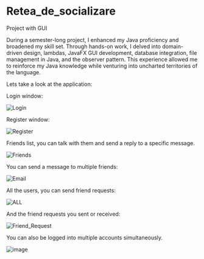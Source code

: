 # Retea_de_socializare

Project with GUI

During a semester-long project, I enhanced my Java proficiency and broadened my skill set. Through hands-on work, I delved into domain-driven design, lambdas, JavaFX GUI development, database integration, file management in Java, and the observer pattern. This experience allowed me to reinforce my Java knowledge while venturing into uncharted territories of the language.

Lets take a look at the application:

Login window:


![Login](https://github.com/Codrut112/Social_Network/assets/118080484/4f893889-b87d-43a3-b01a-0705325b97f6)


Register window: 

![Register](https://github.com/Codrut112/Social_Network/assets/118080484/1f25d941-6075-4fe9-a921-18a48b481b2e)

Friends list, you can talk with them and send a reply to a specific message.

![Friends](https://github.com/Codrut112/Social_Network/assets/118080484/622f7cc6-e1a6-4a51-9163-9f4c3559de65)


You can send a message to multiple friends:

![Email](https://github.com/Codrut112/Social_Network/assets/118080484/8aab4aae-d790-4635-b665-4fea756d2417)

All the users, you can send friend requests:

![ALL](https://github.com/Codrut112/Social_Network/assets/118080484/bd23d276-6cce-4187-9e27-0bfc5323d8b3)

And the friend requests you sent or received: 

![Friend_Request](https://github.com/Codrut112/Social_Network/assets/118080484/8f5c460e-e56e-44af-a4e1-996bc2d419eb)

You can also be logged into multiple accounts simultaneously.

![image](https://github.com/Codrut112/Social_Network/assets/118080484/9e63cb50-8bd4-47b7-b89c-2d3b1f77583b)
